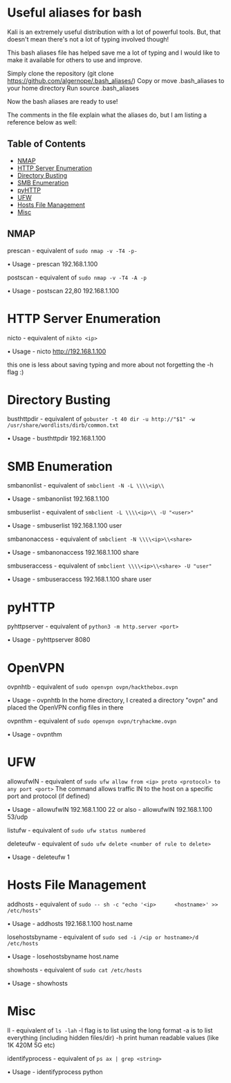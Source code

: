 

# Useful aliases for bash

Kali is an extremely useful distribution with a lot of powerful tools. But, that doesn't mean there's not a lot of typing involved though!

This bash aliases file has helped save me a lot of typing and I would like to make it available for others to use and improve.

Simply clone the repository (git clone https://github.com/algernope/.bash_aliases/)
Copy or move .bash_aliases to your home directory
Run source .bash_aliases

Now the bash aliases are ready to use!

The comments in the file explain what the aliases do, but I am listing a reference below as well:
## Table of Contents
- [NMAP](#nmap)
- [HTTP Server Enumeration](#http-server-enumeration)
- [Directory Busting](#directory-busting)
- [SMB Enumeration](#smb-enumeration)
- [pyHTTP](#pyhttp)
- [UFW](#ufw)
- [Hosts File Management](#hosts-file-management)
- [Misc](#misc)

## NMAP

prescan - equivalent of `sudo nmap -v -T4 -p-`

• Usage - prescan 192.168.1.100

postscan - equivalent of `sudo nmap -v -T4 -A -p`

• Usage - postscan 22,80 192.168.1.100
    
# HTTP Server Enumeration

nicto - equivalent of `nikto <ip>`

• Usage - nicto http://192.168.1.100

this one is less about saving typing and more about not forgetting the -h flag :)

# Directory Busting

busthttpdir - equivalent of `gobuster -t 40 dir -u http://"$1" -w /usr/share/wordlists/dirb/common.txt`

• Usage - busthttpdir 192.168.1.100

# SMB Enumeration

smbanonlist - equivalent of `smbclient -N -L \\\\<ip\\`

• Usage - smbanonlist 192.168.1.100
    
smbuserlist - equivalent of `smbclient -L \\\\<ip>\\ -U "<user>"`

• Usage - smbuserlist 192.168.1.100 user
  
smbanonaccess - equivalent of `smbclient -N \\\\<ip>\\<share>`

• Usage - smbanonaccess 192.168.1.100 share
  
smbuseraccess - equivalent of `smbclient \\\\<ip>\\<share> -U "user"`

• Usage - smbuseraccess 192.168.1.100 share user

# pyHTTP

pyhttpserver - equivalent of `python3 -m http.server <port>`

• Usage - pyhttpserver 8080

# OpenVPN

ovpnhtb - equivalent of `sudo openvpn ovpn/hackthebox.ovpn`

• Usage - ovpnhtb
In the home directory, I created a directory "ovpn" and placed the OpenVPN config files in there

ovpnthm - equivalent of `sudo openvpn ovpn/tryhackme.ovpn`

• Usage - ovpnthm

# UFW

allowufwIN - equivalent of `sudo ufw allow from <ip> proto <protocol> to any port <port>`
    The command allows traffic IN to the host on a specific port and protocol (if defined)

• Usage - allowufwIN 192.168.1.100 22
or also - allowufwIN 192.168.1.100 53/udp

listufw - equivalent of `sudo ufw status numbered`

deleteufw - equivalent of `sudo ufw delete <number of rule to delete>`

• Usage - deleteufw 1
  
# Hosts File Management

addhosts - equivalent of `sudo -- sh -c "echo '<ip>      <hostname>' >> /etc/hosts"`

• Usage - addhosts 192.168.1.100 host.name
  
losehostsbyname - equivalent of `sudo sed -i /<ip or hostname>/d /etc/hosts`

• Usage - losehostsbyname host.name

showhosts - equivalent of `sudo cat /etc/hosts`

• Usage - showhosts

# Misc

ll - equivalent of `ls -lah`
    -l flag is to list using the long format
    -a is to list everything (including hidden files/dir)
    -h print human readable values (like 1K 420M 5G etc)
    
identifyprocess - equivalent of `ps ax | grep <string>`

• Usage - identifyprocess python
